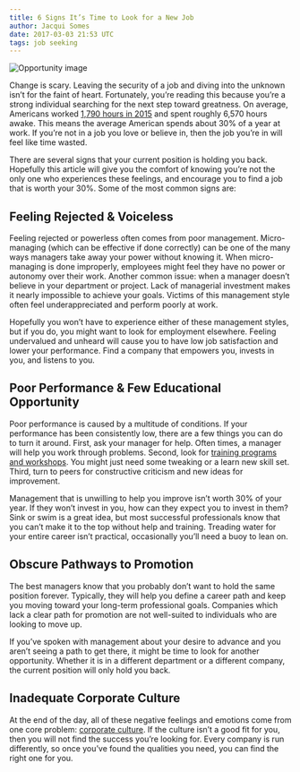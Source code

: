 ```yaml
---
title: 6 Signs It’s Time to Look for a New Job
author: Jacqui Somes
date: 2017-03-03 21:53 UTC
tags: job seeking
---
```


![Opportunity image](/images/blog/banner__6-signs-time-to-move-on.png)

Change is scary. Leaving the security of a job and diving into the unknown isn’t for the faint of heart. Fortunately, you’re reading this because you’re a strong individual searching for the next step toward greatness. On average, Americans worked [1,790 hours in 2015](https://stats.oecd.org/Index.aspx?DataSetCode=ANHRS) and spent roughly 6,570 hours awake. This means the average American spends about 30% of a year at work. If you’re not in a job you love or believe in, then the job you’re in will feel like time wasted.

There are several signs that your current position is holding you back. Hopefully this article will give you the comfort of knowing you’re not the only one who experiences these feelings, and encourage you to find a job that is worth your 30%. Some of the most common signs are:

## Feeling Rejected & Voiceless 

Feeling rejected or powerless often comes from poor management. Micro-managing (which can be effective if done correctly) can be one of the many ways managers take away your power without knowing it. When micro-managing is done improperly, employees might feel they have no power or autonomy over their work. Another common issue: when a manager doesn’t believe in your department or project. Lack of managerial investment makes it nearly impossible to achieve your goals. Victims of this management style often feel underappreciated and perform poorly at work.

Hopefully you won’t have to experience either of these management styles, but if you do, you might want to look for employment elsewhere. Feeling undervalued and unheard will cause you to have low job satisfaction and lower your performance. Find a company that empowers you, invests in you, and listens to you.

## Poor Performance & Few Educational Opportunity

Poor performance is caused by a multitude of conditions. If your performance has been consistently low, there are a few things you can do to turn it around. First, ask your manager for help. Often times, a manager will help you work through problems. Second, look for [training programs and workshops](http://eamstaffing.com/blog/two-tips-to-goal-setting-that-increase-profit-and-performance/). You might just need some tweaking or a learn new skill set. Third, turn to peers for constructive criticism and new ideas for improvement. 

Management that is unwilling to help you improve isn’t worth 30% of your year. If they won’t invest in you, how can they expect you to invest in them? Sink or swim is a great idea, but most successful professionals know that you can’t make it to the top without help and training. Treading water for your entire career isn’t practical, occasionally you’ll need a buoy to lean on. 

## Obscure Pathways to Promotion

The best managers know that you probably don’t want to hold the same position forever. Typically, they will help you define a career path and keep you moving toward your long-term professional goals. Companies which lack a clear path for promotion are not well-suited to individuals who are looking to move up. 

If you’ve spoken with management about your desire to advance and you aren’t seeing a path to get there, it might be time to look for another opportunity. Whether it is in a different department or a different company, the current position will only hold you back.

## Inadequate Corporate Culture

At the end of the day, all of these negative feelings and emotions come from one core problem:  [corporate culture](http://eamstaffing.com/blog/how-to-develop-a-successful-high-performance-sales-culture/). If the culture isn’t a good fit for you, then you will not find the success you’re looking for. Every company is run differently, so once you’ve found the qualities you need, you can find the right one for you.

